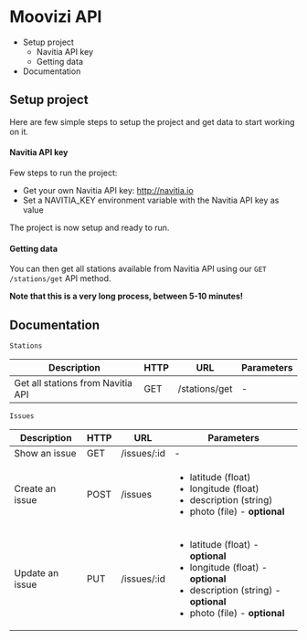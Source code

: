 # Moovizi API

- Setup project
  - Navitia API key
  - Getting data
- Documentation

## Setup project

Here are few simple steps to setup the project and get data to start working on it.

#### Navitia API key

Few steps to run the project:
- Get your own Navitia API key: http://navitia.io
- Set a NAVITIA_KEY environment variable with the Navitia API key as value

The project is now setup and ready to run.

#### Getting data

You can then get all stations available from Navitia API using our `GET /stations/get` API method.

**Note that this is a very long process, between 5-10 minutes!**

## Documentation

`Stations`
<table>
  <thead>
    <tr>
      <th>Description</th>
      <th>HTTP</th>
      <th>URL</th>
      <th>Parameters</th>
    </tr>
  </thead>
  <tbody>
    <tr>
      <td>Get all stations from Navitia API</td>
      <td>GET</td>
      <td>/stations/get</td>
      <td>-</td>
    </tr>
  </tbody>
</table>

`Issues`
<table>
  <thead>
    <tr>
      <th>Description</th>
      <th>HTTP</th>
      <th>URL</th>
      <th>Parameters</th>
    </tr>
  </thead>
  <tbody>
    <tr>
      <td>Show an issue</td>
      <td>GET</td>
      <td>/issues/:id</td>
      <td>-</td>
    </tr>
    <tr>
      <td>Create an issue</td>
      <td>POST</td>
      <td>/issues</td>
      <td>
        <ul>
          <li>latitude (float)</li>
          <li>longitude (float)</li>
          <li>description (string)</li>
          <li>photo (file) - <b>optional</b></li>
        </ul>
      </td>
    </tr>
    <tr>
      <td>Update an issue</td>
      <td>PUT</td>
      <td>/issues/:id</td>
      <td>
        <ul>
          <li>latitude (float) - <b>optional</b></li>
          <li>longitude (float) - <b>optional</b></li>
          <li>description (string) - <b>optional</b></li>
          <li>photo (file) - <b>optional</b></li>
        </ul>
      </td>
    </tr>
  </tbody>
</table>
